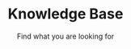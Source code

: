 ---
title: Knowledge Base
subtitle: Find what you are looking for
layout: knowledge-base
image: images/knowledge-base-header.jpg
menu:
    main:
        weight: 10
---
